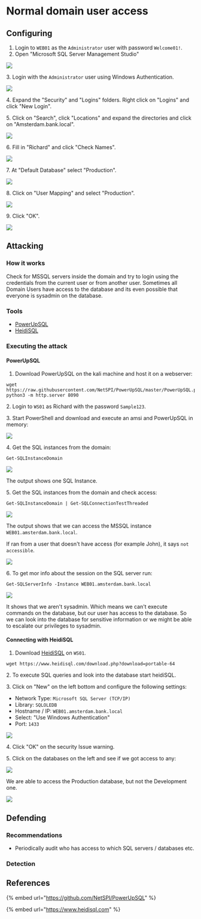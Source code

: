 # Normal domain user access

## Configuring

1. Login to `WEB01` as the `Administrator` user with password `Welcome01!`.
2. Open "Microsoft SQL Server Management Studio"

![](<../../../../.gitbook/assets/image (65) (1).png>)

3\. Login with the `Administrator` user using Windows Authentication.

![](<../../../../.gitbook/assets/image (63).png>)

4\. Expand the "Security" and "Logins" folders. Right click on "Logins" and click "New Login".

5\. Click on "Search", click "Locations" and expand the directories and click on "Amsterdam.bank.local".

![](<../../../../.gitbook/assets/image (60).png>)

6\. Fill in "Richard" and click "Check Names".

![](<../../../../.gitbook/assets/image (64).png>)

7\. At "Default Database" select "Production".

![](<../../../../.gitbook/assets/image (47) (1).png>)

8\. Click on "User Mapping" and select "Production".

![](<../../../../.gitbook/assets/image (13).png>)

9\. Click "OK".

![](<../../../../.gitbook/assets/image (32).png>)

## Attacking

### How it works

Check for MSSQL servers inside the domain and try to login using the credentials from the current user or from another user. Sometimes all Domain Users have access to the database and its even possible that everyone is sysadmin on the database.

### Tools

* [PowerUpSQL](https://github.com/NetSPI/PowerUpSQL)
* [HeidiSQL](https://www.heidisql.com)

### Executing the attack

#### PowerUpSQL

1. Download PowerUpSQL on the kali machine and host it on a webserver:

```
wget https://raw.githubusercontent.com/NetSPI/PowerUpSQL/master/PowerUpSQL.ps1
python3 -m http.server 8090
```

2\. Login to `WS01` as Richard with the password `Sample123`.

3\. Start PowerShell and download and execute an amsi and PowerUpSQL in memory:

![](<../../../../.gitbook/assets/image (49).png>)

4\. Get the SQL instances from the domain:

```
Get-SQLInstanceDomain
```

![](<../../../../.gitbook/assets/image (51).png>)

The output shows one SQL Instance.

5\. Get the SQL instances from the domain and check access:

```
Get-SQLInstanceDomain | Get-SQLConnectionTestThreaded
```

![](<../../../../.gitbook/assets/image (19).png>)

The output shows that we can access the MSSQL instance `WEB01.amsterdam.bank.local`.

If ran from a user that doesn't have access (for example John), it says `not accessible`.

![](<../../../../.gitbook/assets/image (52).png>)

6\. To get mor info about the session on the SQL server run:

```
Get-SQLServerInfo -Instance WEB01.amsterdam.bank.local
```

![](<../../../../.gitbook/assets/image (67).png>)

It shows that we aren't sysadmin. Which means we can't execute commands on the database, but our user has access to the database. So we can look into the database for sensitive information or we might be able to escalate our privileges to sysadmin.

#### Connecting with HeidiSQL

1. Download [HeidiSQL](https://www.heidisql.com/download.php?download=portable-64) on `WS01`.

```
wget https://www.heidisql.com/download.php?download=portable-64
```

2\. To execute SQL queries and look into the database start heidiSQL.

3\. Click on "New" on the left bottom and configure the following settings:

* Network Type: `Microsoft SQL Server (TCP/IP)`
* Library: `SQLOLEDB`
* Hostname / IP: `WEB01.amsterdam.bank.local`
* Select: "Use Windows Authentication"
* Port: `1433`

![](<../../../../.gitbook/assets/image (47).png>)

4\. Click "OK" on the security Issue warning.

5\. Click on the databases on the left and see if we got access to any:

![](<../../../../.gitbook/assets/image (66).png>)

We are able to access the Production database, but not the Development one.

![](<../../../../.gitbook/assets/image (14).png>)

## Defending

### Recommendations

* Periodically audit who has access to which SQL servers / databases etc.

### Detection



## References

{% embed url="https://github.com/NetSPI/PowerUpSQL" %}

{% embed url="https://www.heidisql.com" %}
